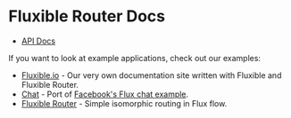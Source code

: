 # Fluxible Router Docs

 * [API Docs](api/README.md)

If you want to look at example applications, check out our examples:

 - [Fluxible.io](https://github.com/yahoo/fluxible/blob/master/site) - Our very own documentation site written with Fluxible and Fluxible Router.
 - [Chat](https://github.com/yahoo/fluxible/tree/master/examples/chat) - Port of [Facebook's Flux chat example](https://github.com/facebook/flux/tree/master/examples/).
 - [Fluxible Router](https://github.com/yahoo/fluxible/tree/master/examples/fluxible-router) - Simple isomorphic routing in Flux flow.
